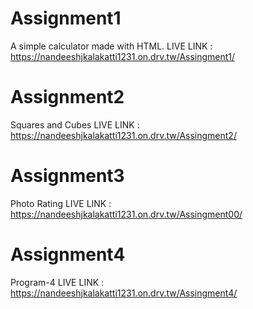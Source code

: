 
# Assignment1 
A simple calculator made with HTML.
LIVE LINK : https://nandeeshjkalakatti1231.on.drv.tw/Assingment1/

# Assignment2
Squares and Cubes
LIVE LINK :  https://nandeeshjkalakatti1231.on.drv.tw/Assingment2/
# Assignment3
Photo Rating
LIVE LINK : https://nandeeshjkalakatti1231.on.drv.tw/Assingment00/
# Assignment4
Program-4
LIVE LINK : https://nandeeshjkalakatti1231.on.drv.tw/Assingment4/
